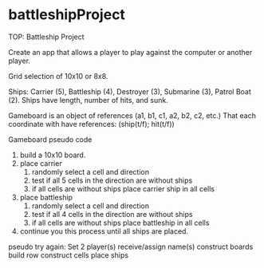 # battleshipProject
TOP: Battleship Project

Create an app that allows a player to play against the computer or another player.

Grid selection of 10x10 or 8x8.

Ships: Carrier (5), Battleship (4), Destroyer (3), Submarine (3), Patrol Boat (2).
Ships have length, number of hits, and sunk.

Gameboard is an object of references (a1, b1, c1, a2, b2, c2, etc.) That each coordinate with have references: (ship(t/f); hit(t/f))

Gameboard pseudo code
1. build a 10x10 board.
2. place carrier
    1. randomly select a cell and direction
    2. test if all 5 cells in the direction are without ships
    3. if all cells are without ships place carrier ship in all cells
3. place battleship
    1. randomly select a cell and direction
    2. test if all 4 cells in the direction are without ships
    3. if all cells are without ships place battleship in all cells
4. continue you this process until all ships are placed.

pseudo try again:
Set 2 player(s)
    receive/assign name(s)
    construct boards
        build row
            construct cells
    place ships